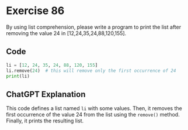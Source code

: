 # Exercise 86
By using list comprehension, please write a program to print the list after removing the value 24 in [12,24,35,24,88,120,155].

## Code
```python
li = [12, 24, 35, 24, 88, 120, 155]
li.remove(24)  # this will remove only the first occurrence of 24
print(li)
```

## ChatGPT Explanation
This code defines a list named `li` with some values. Then, it removes the first occurrence of the value 24 from the list using the `remove()` method. Finally, it prints the resulting list.